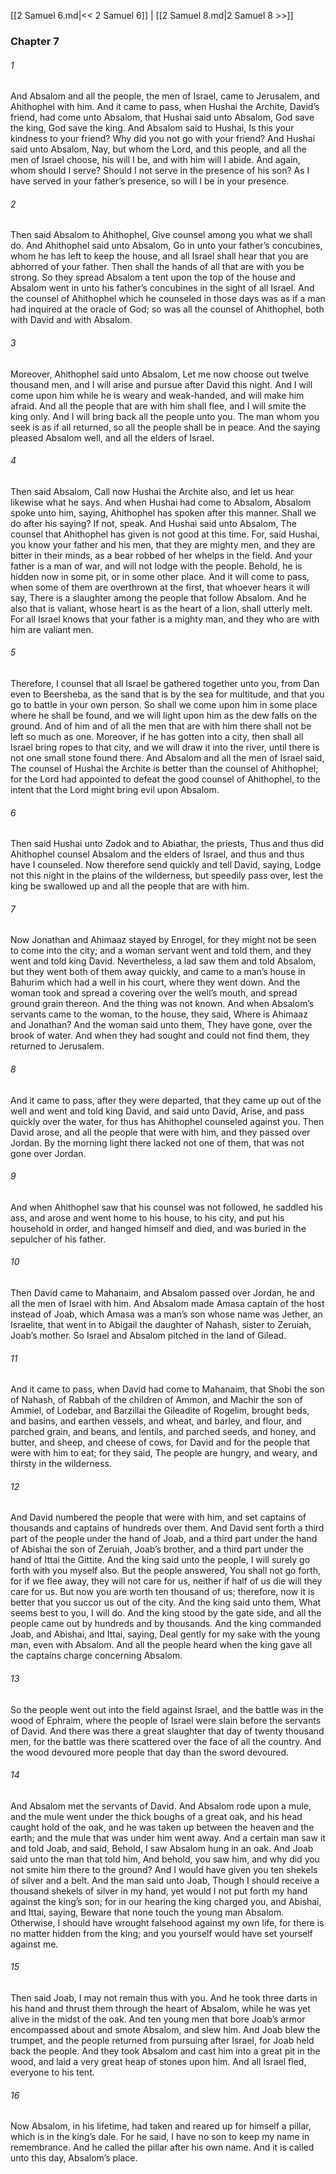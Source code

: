 [[2 Samuel 6.md|<< 2 Samuel 6]]  |  [[2 Samuel 8.md|2 Samuel 8 >>]]

### Chapter 7
###### 1
And Absalom and all the people, the men of Israel, came to Jerusalem, and Ahithophel with him. And it came to pass, when Hushai the Archite, David’s friend, had come unto Absalom, that Hushai said unto Absalom, God save the king, God save the king. And Absalom said to Hushai, Is this your kindness to your friend? Why did you not go with your friend? And Hushai said unto Absalom, Nay, but whom the Lord, and this people, and all the men of Israel choose, his will I be, and with him will I abide. And again, whom should I serve? Should I not serve in the presence of his son? As I have served in your father’s presence, so will I be in your presence.

###### 2
Then said Absalom to Ahithophel, Give counsel among you what we shall do. And Ahithophel said unto Absalom, Go in unto your father’s concubines, whom he has left to keep the house, and all Israel shall hear that you are abhorred of your father. Then shall the hands of all that are with you be strong. So they spread Absalom a tent upon the top of the house and Absalom went in unto his father’s concubines in the sight of all Israel. And the counsel of Ahithophel which he counseled in those days was as if a man had inquired at the oracle of God; so was all the counsel of Ahithophel, both with David and with Absalom.

###### 3
Moreover, Ahithophel said unto Absalom, Let me now choose out twelve thousand men, and I will arise and pursue after David this night. And I will come upon him while he is weary and weak-handed, and will make him afraid. And all the people that are with him shall flee, and I will smite the king only. And I will bring back all the people unto you. The man whom you seek is as if all returned, so all the people shall be in peace. And the saying pleased Absalom well, and all the elders of Israel.

###### 4
Then said Absalom, Call now Hushai the Archite also, and let us hear likewise what he says. And when Hushai had come to Absalom, Absalom spoke unto him, saying, Ahithophel has spoken after this manner. Shall we do after his saying? If not, speak. And Hushai said unto Absalom, The counsel that Ahithophel has given is not good at this time. For, said Hushai, you know your father and his men, that they are mighty men, and they are bitter in their minds, as a bear robbed of her whelps in the field. And your father is a man of war, and will not lodge with the people. Behold, he is hidden now in some pit, or in some other place. And it will come to pass, when some of them are overthrown at the first, that whoever hears it will say, There is a slaughter among the people that follow Absalom. And he also that is valiant, whose heart is as the heart of a lion, shall utterly melt. For all Israel knows that your father is a mighty man, and they who are with him are valiant men.

###### 5
Therefore, I counsel that all Israel be gathered together unto you, from Dan even to Beersheba, as the sand that is by the sea for multitude, and that you go to battle in your own person. So shall we come upon him in some place where he shall be found, and we will light upon him as the dew falls on the ground. And of him and of all the men that are with him there shall not be left so much as one. Moreover, if he has gotten into a city, then shall all Israel bring ropes to that city, and we will draw it into the river, until there is not one small stone found there. And Absalom and all the men of Israel said, The counsel of Hushai the Archite is better than the counsel of Ahithophel; for the Lord had appointed to defeat the good counsel of Ahithophel, to the intent that the Lord might bring evil upon Absalom.

###### 6
Then said Hushai unto Zadok and to Abiathar, the priests, Thus and thus did Ahithophel counsel Absalom and the elders of Israel, and thus and thus have I counseled. Now therefore send quickly and tell David, saying, Lodge not this night in the plains of the wilderness, but speedily pass over, lest the king be swallowed up and all the people that are with him.

###### 7
Now Jonathan and Ahimaaz stayed by Enrogel, for they might not be seen to come into the city; and a woman servant went and told them, and they went and told king David. Nevertheless, a lad saw them and told Absalom, but they went both of them away quickly, and came to a man’s house in Bahurim which had a well in his court, where they went down. And the woman took and spread a covering over the well’s mouth, and spread ground grain thereon. And the thing was not known. And when Absalom’s servants came to the woman, to the house, they said, Where is Ahimaaz and Jonathan? And the woman said unto them, They have gone, over the brook of water. And when they had sought and could not find them, they returned to Jerusalem.

###### 8
And it came to pass, after they were departed, that they came up out of the well and went and told king David, and said unto David, Arise, and pass quickly over the water, for thus has Ahithophel counseled against you. Then David arose, and all the people that were with him, and they passed over Jordan. By the morning light there lacked not one of them, that was not gone over Jordan.

###### 9
And when Ahithophel saw that his counsel was not followed, he saddled his ass, and arose and went home to his house, to his city, and put his household in order, and hanged himself and died, and was buried in the sepulcher of his father.

###### 10
Then David came to Mahanaim, and Absalom passed over Jordan, he and all the men of Israel with him. And Absalom made Amasa captain of the host instead of Joab, which Amasa was a man’s son whose name was Jether, an Israelite, that went in to Abigail the daughter of Nahash, sister to Zeruiah, Joab’s mother. So Israel and Absalom pitched in the land of Gilead.

###### 11
And it came to pass, when David had come to Mahanaim, that Shobi the son of Nahash, of Rabbah of the children of Ammon, and Machir the son of Ammiel, of Lodebar, and Barzillai the Gileadite of Rogelim, brought beds, and basins, and earthen vessels, and wheat, and barley, and flour, and parched grain, and beans, and lentils, and parched seeds, and honey, and butter, and sheep, and cheese of cows, for David and for the people that were with him to eat; for they said, The people are hungry, and weary, and thirsty in the wilderness.

###### 12
And David numbered the people that were with him, and set captains of thousands and captains of hundreds over them. And David sent forth a third part of the people under the hand of Joab, and a third part under the hand of Abishai the son of Zeruiah, Joab’s brother, and a third part under the hand of Ittai the Gittite. And the king said unto the people, I will surely go forth with you myself also. But the people answered, You shall not go forth, for if we flee away, they will not care for us, neither if half of us die will they care for us. But now you are worth ten thousand of us; therefore, now it is better that you succor us out of the city. And the king said unto them, What seems best to you, I will do. And the king stood by the gate side, and all the people came out by hundreds and by thousands. And the king commanded Joab, and Abishai, and Ittai, saying, Deal gently for my sake with the young man, even with Absalom. And all the people heard when the king gave all the captains charge concerning Absalom.

###### 13
So the people went out into the field against Israel, and the battle was in the wood of Ephraim, where the people of Israel were slain before the servants of David. And there was there a great slaughter that day of twenty thousand men, for the battle was there scattered over the face of all the country. And the wood devoured more people that day than the sword devoured.

###### 14
And Absalom met the servants of David. And Absalom rode upon a mule, and the mule went under the thick boughs of a great oak, and his head caught hold of the oak, and he was taken up between the heaven and the earth; and the mule that was under him went away. And a certain man saw it and told Joab, and said, Behold, I saw Absalom hung in an oak. And Joab said unto the man that told him, And behold, you saw him, and why did you not smite him there to the ground? And I would have given you ten shekels of silver and a belt. And the man said unto Joab, Though I should receive a thousand shekels of silver in my hand, yet would I not put forth my hand against the king’s son; for in our hearing the king charged you, and Abishai, and Ittai, saying, Beware that none touch the young man Absalom. Otherwise, I should have wrought falsehood against my own life, for there is no matter hidden from the king; and you yourself would have set yourself against me.

###### 15
Then said Joab, I may not remain thus with you. And he took three darts in his hand and thrust them through the heart of Absalom, while he was yet alive in the midst of the oak. And ten young men that bore Joab’s armor encompassed about and smote Absalom, and slew him. And Joab blew the trumpet, and the people returned from pursuing after Israel, for Joab held back the people. And they took Absalom and cast him into a great pit in the wood, and laid a very great heap of stones upon him. And all Israel fled, everyone to his tent.

###### 16
Now Absalom, in his lifetime, had taken and reared up for himself a pillar, which is in the king’s dale. For he said, I have no son to keep my name in remembrance. And he called the pillar after his own name. And it is called unto this day, Absalom’s place.
